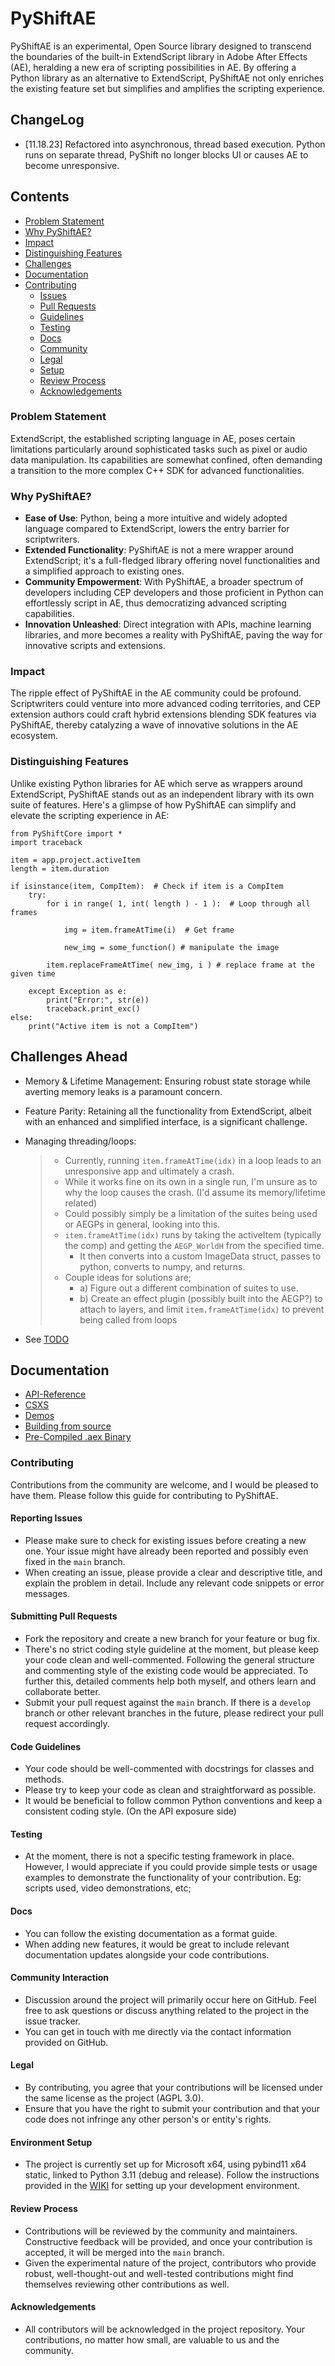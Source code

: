 # PyShiftAE
PyShiftAE is an experimental, Open Source library designed to transcend the boundaries of the built-in ExtendScript library in Adobe After Effects (AE), heralding a new era of scripting possibilities in AE. By offering a Python library as an alternative to ExtendScript, PyShiftAE not only enriches the existing feature set but simplifies and amplifies the scripting experience.

## ChangeLog
- [11.18.23] Refactored into asynchronous, thread based execution. Python runs on separate thread, PyShift no longer blocks UI or causes AE to become unresponsive.
  
## Contents

- [Problem Statement](#problem-statement)
- [Why PyShiftAE?](#why-pyshiftae)
- [Impact](#impact)
- [Distinguishing Features](#distinguishing-features)
- [Challenges](#challenges-ahead)
- [Documentation](#documentation)
- [Contributing](#contributing)
    - [Issues](#reporting-issues)
    - [Pull Requests](#submitting-pull-requests)
    - [Guidelines](#code-guidelines)
    - [Testing](#testing)
    - [Docs](#docs)
    - [Community](#community-interaction)
    - [Legal](#legal)
    - [Setup](#environment-setup)
    - [Review Process](#review-process)
    - [Acknowledgements](#acknowledgements)
      
### Problem Statement
ExtendScript, the established scripting language in AE, poses certain limitations particularly around sophisticated tasks such as pixel or audio data manipulation. Its capabilities are somewhat confined, often demanding a transition to the more complex C++ SDK for advanced functionalities.

### Why PyShiftAE?
- **Ease of Use**: Python, being a more intuitive and widely adopted language compared to ExtendScript, lowers the entry barrier for scriptwriters. 
- **Extended Functionality**: PyShiftAE is not a mere wrapper around ExtendScript; it's a full-fledged library offering novel functionalities and a simplified approach to existing ones.
- **Community Empowerment**: With PyShiftAE, a broader spectrum of developers including CEP developers and those proficient in Python can effortlessly script in AE, thus democratizing advanced scripting capabilities.
- **Innovation Unleashed**: Direct integration with APIs, machine learning libraries, and more becomes a reality with PyShiftAE, paving the way for innovative scripts and extensions.

### Impact
The ripple effect of PyShiftAE in the AE community could be profound. Scriptwriters could venture into more advanced coding territories, and CEP extension authors could craft hybrid extensions blending SDK features via PyShiftAE, thereby catalyzing a wave of innovative solutions in the AE ecosystem.

### Distinguishing Features
Unlike existing Python libraries for AE which serve as wrappers around ExtendScript, PyShiftAE stands out as an independent library with its own suite of features. Here's a glimpse of how PyShiftAE can simplify and elevate the scripting experience in AE:
```
from PyShiftCore import *
import traceback

item = app.project.activeItem
length = item.duration

if isinstance(item, CompItem):  # Check if item is a CompItem
    try:
        for i in range( 1, int( length ) - 1 ):  # Loop through all frames

            img = item.frameAtTime(i)  # Get frame

            new_img = some_function() # manipulate the image

	    item.replaceFrameAtTime( new_img, i ) # replace frame at the given time

    except Exception as e:
        print("Error:", str(e))
        traceback.print_exc()
else:
    print("Active item is not a CompItem")
```

## Challenges Ahead
- Memory & Lifetime Management: Ensuring robust state storage while averting memory leaks is a paramount concern.
- Feature Parity: Retaining all the functionality from ExtendScript, albeit with an enhanced and simplified interface, is a significant challenge.
- Managing threading/loops:
   > - Currently, running ```item.frameAtTime(idx)``` in a loop leads to an unresponsive app and ultimately a crash.
   > - While it works fine on its own in a single run, I'm unsure as to why the loop causes the crash. (I'd assume its memory/lifetime related)
   > - Could possibly simply be a limitation of the suites being used or AEGPs in general, looking into this.
   > - ```item.frameAtTime(idx)``` runs by taking the activeItem (typically the comp) and getting the ```AEGP_WorldH``` from the specified time.
   > 	- It then converts into a custom ImageData struct, passes to python, converts to numpy, and returns. 
   > - Couple ideas for solutions are;
   >    - a) Figure out a different combination of suites to use.
   > 	- b) Create an effect plugin (possibly built into the AEGP?) to attach to layers, and limit ```item.frameAtTime(idx)``` to prevent being called from loops
  
- See [TODO](https://github.com/Trentonom0r3/PyShiftAE/blob/main/TODO.md)
  
## Documentation 
- [API-Reference](https://github.com/Trentonom0r3/PyShiftAE/wiki/API-Reference)
- [CSXS](https://github.com/Trentonom0r3/PyShiftAE/wiki/CSXS-Utils)
- [Demos](https://github.com/Trentonom0r3/PyShiftAE/wiki/Demos)
- [Building from source](https://github.com/Trentonom0r3/PyShiftAE/wiki/Building-from-source)
- [Pre-Compiled .aex Binary](https://github.com/Trentonom0r3/PyShiftAE/blob/main/dist/PyShiftAE.aex)
  
### Contributing

Contributions from the community are welcome, and I would be pleased to have them. Please follow this guide for contributing to PyShiftAE.

#### Reporting Issues

- Please make sure to check for existing issues before creating a new one. Your issue might have already been reported and possibly even fixed in the `main` branch.
- When creating an issue, please provide a clear and descriptive title, and explain the problem in detail. Include any relevant code snippets or error messages.

#### Submitting Pull Requests

- Fork the repository and create a new branch for your feature or bug fix.
- There's no strict coding style guideline at the moment, but please keep your code clean and well-commented. Following the general structure and commenting style of the existing code would be appreciated. To further this, detailed comments help both myself, and others learn and collaborate better.
- Submit your pull request against the `main` branch. If there is a `develop` branch or other relevant branches in the future, please redirect your pull request accordingly.

#### Code Guidelines

- Your code should be well-commented with docstrings for classes and methods.
- Please try to keep your code as clean and straightforward as possible.
- It would be beneficial to follow common Python conventions and keep a consistent coding style. (On the API exposure side)

#### Testing

- At the moment, there is not a specific testing framework in place. However, I would appreciate if you could provide simple tests or usage examples to demonstrate the functionality of your contribution. Eg: scripts used, video demonstrations, etc;

#### Docs

- You can follow the existing documentation as a format guide.
- When adding new features, it would be great to include relevant documentation updates alongside your code contributions.

#### Community Interaction

- Discussion around the project will primarily occur here on GitHub. Feel free to ask questions or discuss anything related to the project in the issue tracker.
- You can get in touch with me directly via the contact information provided on GitHub.

#### Legal

- By contributing, you agree that your contributions will be licensed under the same license as the project (AGPL 3.0).
- Ensure that you have the right to submit your contribution and that your code does not infringe any other person's or entity's rights.

#### Environment Setup

- The project is currently set up for Microsoft x64, using pybind11 x64 static, linked to Python 3.11 (debug and release). Follow the instructions provided in the [WIKI](https://github.com/Trentonom0r3/PyShiftAE/wiki/Building-from-source) for setting up your development environment.

#### Review Process

- Contributions will be reviewed by the community and maintainers. Constructive feedback will be provided, and once your contribution is accepted, it will be merged into the `main` branch.
- Given the experimental nature of the project, contributors who provide robust, well-thought-out and well-tested contributions might find themselves reviewing other contributions as well.

#### Acknowledgements

- All contributors will be acknowledged in the project repository. Your contributions, no matter how small, are valuable to us and the community.


